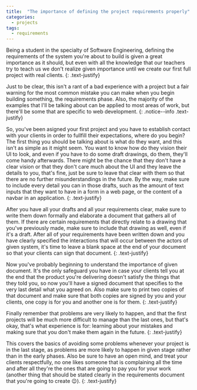 ```yaml
---
title:  "The importance of defining the project requirements properly"
categories: 
  - projects
tags:
  - requirements
---
```


Being a student in the specialty of Software Engineering, defining the requirements of the system you're about to build is given a great importance as it should, but even with all the knowledge that our teachers try to teach us we don't realize given importance until we create our first full project with real clients.
{: .text-justify}

Just to be clear, this isn't a rant of a bad experience with a project but a fair warning for the most common mistake you can make when you begin building something, the requirements phase. Also, the majority of the examples that I'll be talking about can be applied to most areas of work, but there'll be some that are specific to web development.
{: .notice--info .text-justify}

So, you've been asigned your first project and you have to establish contact with your clients in order to fullfill their expectations, where do you begin? The first thing you should be talking about is what do they want, and this isn't as simple as it might seem. You want to know how do they vision their UI to look, and even if you have to do some draft drawings, do them, they'll come handy afterwards. There might be the chance that they don't have a clear vision or that they don't care much about the UI and they leave the details to you, that's fine, just be sure to leave that clear with them so that there are no further misunderstandings in the future. By the way, make sure to include every detail you can in those drafts, such as the amount of text inputs that they want to have in a form in a web page, or the content of a navbar in an application.
{: .text-justify}

After you have all your drafts and all your requirements clear, make sure to write them down formally and elaborate a document that gathers all of them. If there are certain requirements that directly relate to a drawing that you've previously made, make sure to include that drawing as well, even if it's a draft. After all of your requirements have been written down and you have clearly specified the interactions that will occur between the actors of given system, it's time to leave a blank space at the end of your document so that your clients can sign that document.
{: .text-justify}

Now you've probably beginning to understand the importance of given document. It's the only safeguard you have in case your clients tell you at the end that the product you're delivering doesn't satisfy the things that they told you, so now you'll have a signed document that specifies to the very last detail what you agreed on. Also make sure to print two copies of that document and make sure that both copies are signed by you and your clients, one copy is for you and another one is for them.
{: .text-justify}

Finally remember that problems are very likely to happen, and that the first projects will be much more difficult to manage than the last ones, but that's okay, that's what experience is for: learning about your mistakes and making sure that you don't make them again in the future.
{: .text-justify}

This covers the basics of avoiding some problems whenever your project is in the last stage, as problems are more likely to happen in given stage rather than in the early phases. Also be sure to have an open mind, and treat your clients respectfully, no one likes someone that is complaining all the time and after all they're the ones that are going to pay you for your work (another thing that should be stated clearly in the requirements document that you're going to create :wink:).
{: .text-justify}
